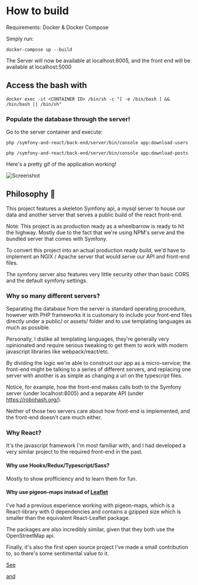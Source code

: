 # How to build

Requirements: Docker & Docker Compose

Simply run:

`docker-compose up --build`

The Server will now be available at localhost:8005,
and the front end will be available at localhost:5000

## Access the bash with

`docker exec -it <CONTAINER ID> /bin/sh -c "[ -e /bin/bash ] && /bin/bash || /bin/sh"`

### Populate the database through the server!

Go to the server container and execute:

`php /symfony-and-react/back-end/server/bin/console app:download-users`

`php /symfony-and-react/back-end/server/bin/console app:download-posts`

Here's a pretty gif of the application working!

![Screenshot](pretty.gif)


## Philosophy 🤔

This project features a skeleton Symfony api, a mysql server to house our data and another server that serves a public build of the react front-end.

Note: This project is as production ready as a wheelbarrow is ready to hit the highway. Mostly due to the fact that we're using NPM's serve and the bundled server that comes with Symfony. 

To convert this project into an actual production ready build, we'd have to implement an NGIX / Apache server that would serve our API and front-end files.

The symfony server also features very little security other than basic CORS and the default symfony settings.

### Why so many different servers? 

Separating the database from the server is standard operating procedure, however with PHP frameworks it is customary to include your front-end files directly under a public/ or assets/ folder and to use templating languages as much as possible.

Personally, I dislike all templating languages, they're generally very opinionated and require serious tweaking to get them to work with modern javascript libraries like webpack/react/etc.

By dividing the logic we're able to construct our app as a micro-service; the front-end might be talking to a series of different servers, and replacing one server with another is as simple as changing a url on the typescript files.

Notice, for example, how the front-end makes calls both to the Symfony server (under localhost:8005) and a separate API (under https://robohash.org/). 

Neither of those two servers care about how front-end is implemented, and the front-end doesn't care much either.

### Why React?

It's the javascript framework I'm most familiar with, and I had developed a very similar project to the required front-end in the past.

#### Why use Hooks/Redux/Typescript/Sass?

Mostly to show profficiency and to learn them for fun.

#### Why use pigeon-maps instead of [Leaflet](https://leafletjs.com)

I've had a previous experience working with pigeon-maps, which is a React-library with 0 dependencies and contains a gzipped size which is smaller than the equivalent React-Leaflet package.

The packages are also incredibly similar, given that they both use the OpenStreetMap api.

Finally, it's also the first open source project I've made a small contribution to, so there's some sentimental value to it.

[See](https://github.com/mariusandra/pigeon-maps/issues/69)

[and](https://github.com/mariusandra/pigeon-maps/pull/70)
